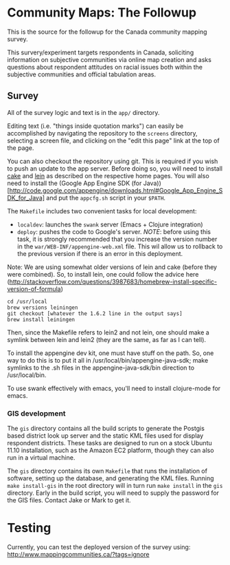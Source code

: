 # Community Maps: The Followup

This is the source for the followup for the Canada community mapping survey.

This survery/experiment targets respondents in Canada, soliciting
information on subjective communities via online map creation and asks
questions about respondent attitudes on racial issues both within the
subjective communities and official tabulation areas.

## Survey

All of the survey logic and text is in the `app/` directory.

Editing text (i.e. "things inside quotation marks") can easily be
accomplished by navigating the repository to the `screens`
directory, selecting a screen file, and clicking on the "edit this
page" link at the top of the page.

You can also checkout the repository using git. This is required if
you wish to push an update to the app server. Before doing so, you
will need to install [cake](https://github.com/flatland/cake) and
[lein](https://github.com/technomancy/leiningen) as described on the
respective home pages. You will also need to install the (Google App
Engine SDK (for
Java))[http://code.google.com/appengine/downloads.html#Google_App_Engine_SDK_for_Java]
and put the `appcfg.sh` script in your `$PATH`. 

The `Makefile` includes two convenient tasks for local development:

- `localdev`: launches the `swank` server (Emacs + Clojure
  integration)
- `deploy`: pushes the code to Google's server. *NOTE*: before using
  this task, it is strongly recommended that you increase the version
  number in the `war/WEB-INF/appengine-web.xml` file. This wil allow
  us to rollback to the previous version if there is an error in this
  deployment.


Note: We are using somewhat older versions of lein and cake (before they were combined). So, to install lein, one could follow the advice here (http://stackoverflow.com/questions/3987683/homebrew-install-specific-version-of-formula)

```
cd /usr/local
brew versions leiningen
git checkout [whatever the 1.6.2 line in the output says]
brew install leiningen
```

Then, since the Makefile refers to lein2 and not lein, one should make a symlink between lein and lein2 (they are the same, as far as I can tell).

To install the appengine dev kit, one must have stuff on the path. So, one way to do this is to put it all in /usr/local/bin/appengine-java-sdk; make symlinks to the .sh files in the appengine-java-sdk/bin direction to /usr/local/bin.


To use swank effectively with emacs, you'll need to install clojure-mode for emacs.

### GIS development

The `gis` directory contains all the build scripts to generate the Postgis based district look up server and the static KML files used for display respondent districts. These tasks are designed to run on a stock Ubuntu 11.10 installation, such as the Amazon EC2 platform, though they can also run in a virtual machine.

The `gis` directory contains its own `Makefile` that runs the installation of
software, setting up the database, and generating the KML files. Running `make
install-gis` in the root directory will in turn run `make install` in the
`gis` directory. Early in the build script, you will need to supply the
password for the GIS files. Contact Jake or Mark to get it.

# Testing

Currently, you can test the deployed version of the survey using: http://www.mappingcommunities.ca/?tags=ignore



